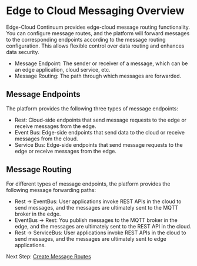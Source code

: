 # Edge to Cloud Messaging Overview

Edge-Cloud Continuum provides edge-cloud message routing functionality. You can configure message routes, and the platform will forward messages to the corresponding endpoints according to the message routing configuration. This allows flexible control over data routing and enhances data security.

- Message Endpoint: The sender or receiver of a message, which can be an edge application, cloud service, etc.
- Message Routing: The path through which messages are forwarded.

## Message Endpoints

The platform provides the following three types of message endpoints:

- Rest: Cloud-side endpoints that send message requests to the edge or receive messages from the edge.
- Event Bus: Edge-side endpoints that send data to the cloud or receive messages from the cloud.
- Service Bus: Edge-side endpoints that send message requests to the edge or receive messages from the edge.

## Message Routing

For different types of message endpoints, the platform provides the following message forwarding paths:

- Rest -> EventBus: User applications invoke REST APIs in the cloud to send messages, and the messages are ultimately sent to the MQTT broker in the edge.
- EventBus -> Rest: You publish messages to the MQTT broker in the edge, and the messages are ultimately sent to the REST API in the cloud.
- Rest -> ServiceBus: User applications invoke REST APIs in the cloud to send messages, and the messages are ultimately sent to edge applications.

Next Step: [Create Message Routes](./create-route.md)
